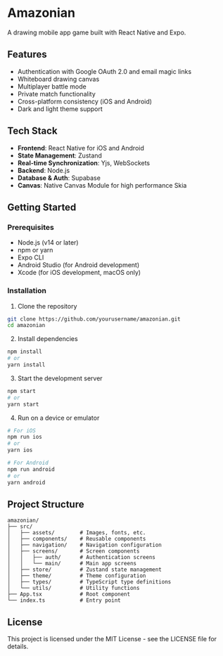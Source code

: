# Amazonian

A drawing mobile app game built with React Native and Expo.

## Features

- Authentication with Google OAuth 2.0 and email magic links
- Whiteboard drawing canvas
- Multiplayer battle mode
- Private match functionality
- Cross-platform consistency (iOS and Android)
- Dark and light theme support

## Tech Stack

- **Frontend**: React Native for iOS and Android
- **State Management**: Zustand
- **Real-time Synchronization**: Yjs, WebSockets
- **Backend**: Node.js
- **Database & Auth**: Supabase
- **Canvas**: Native Canvas Module for high performance Skia

## Getting Started

### Prerequisites

- Node.js (v14 or later)
- npm or yarn
- Expo CLI
- Android Studio (for Android development)
- Xcode (for iOS development, macOS only)

### Installation

1. Clone the repository
```bash
git clone https://github.com/yourusername/amazonian.git
cd amazonian
```

2. Install dependencies
```bash
npm install
# or
yarn install
```

3. Start the development server
```bash
npm start
# or
yarn start
```

4. Run on a device or emulator
```bash
# For iOS
npm run ios
# or
yarn ios

# For Android
npm run android
# or
yarn android
```

## Project Structure

```
amazonian/
├── src/
│   ├── assets/        # Images, fonts, etc.
│   ├── components/    # Reusable components
│   ├── navigation/    # Navigation configuration
│   ├── screens/       # Screen components
│   │   ├── auth/      # Authentication screens
│   │   └── main/      # Main app screens
│   ├── store/         # Zustand state management
│   ├── theme/         # Theme configuration
│   ├── types/         # TypeScript type definitions
│   └── utils/         # Utility functions
├── App.tsx            # Root component
└── index.ts           # Entry point
```

## License

This project is licensed under the MIT License - see the LICENSE file for details.
